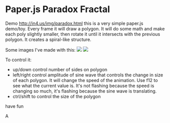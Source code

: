 # Paper.js Paradox Fractal

Demo http://in4.us/img/paradox.html
this is a very simple paper.js demo/toy. Every frame it will draw a polygon. It will do some math and make each poly slightly smaller, then rotate it until it intersects with the previous polygon. It creates a spiral-like structure.

Some images I've made with this:
<img src="https://i.imgur.com/BViEJKJ.png" />
<img src="https://i.imgur.com/EQCH7EI.jpg" />

To control it:

- up/down control number of sides on polygon
- left/right control amplitude of sine wave that controls the change in size of each polygon. It will change the speed of the animation. Use f12 to see what the current value is. It's not flashing because the speed is changing so much, it's flashing because the sine wave is translating.
- ctrl/shift to control the size of the polygon


have fun

A

